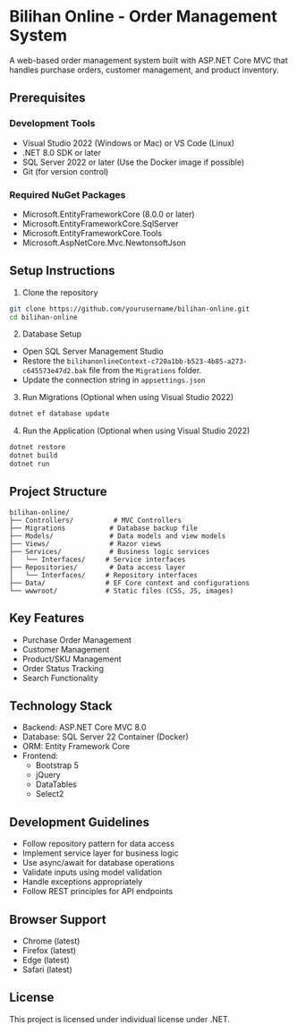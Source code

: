 # Bilihan Online - Order Management System

A web-based order management system built with ASP.NET Core MVC that handles purchase orders, customer management, and product inventory.

## Prerequisites

### Development Tools

- Visual Studio 2022 (Windows or Mac) or VS Code (Linux)
- .NET 8.0 SDK or later
- SQL Server 2022 or later (Use the Docker image if possible)
- Git (for version control)

### Required NuGet Packages

- Microsoft.EntityFrameworkCore (8.0.0 or later)
- Microsoft.EntityFrameworkCore.SqlServer
- Microsoft.EntityFrameworkCore.Tools
- Microsoft.AspNetCore.Mvc.NewtonsoftJson

## Setup Instructions

1. Clone the repository

```bash
git clone https://github.com/yourusername/bilihan-online.git
cd bilihan-online
```

2. Database Setup

- Open SQL Server Management Studio
- Restore the `bilihanonlineContext-c720a1bb-b523-4b85-a273-c645573e47d2.bak` file from the `Migrations` folder.
- Update the connection string in `appsettings.json`

3. Run Migrations (Optional when using Visual Studio 2022)

```bash
dotnet ef database update
```

4. Run the Application (Optional when using Visual Studio 2022)

```bash
dotnet restore
dotnet build
dotnet run
```

## Project Structure

```
bilihan-online/
├── Controllers/          # MVC Controllers
├── Migrations           # Database backup file
├── Models/              # Data models and view models
├── Views/               # Razor views
├── Services/            # Business logic services
│   └── Interfaces/     # Service interfaces
├── Repositories/        # Data access layer
│   └── Interfaces/     # Repository interfaces
├── Data/               # EF Core context and configurations
└── wwwroot/            # Static files (CSS, JS, images)
```

## Key Features

- Purchase Order Management
- Customer Management
- Product/SKU Management
- Order Status Tracking
- Search Functionality

## Technology Stack

- Backend: ASP.NET Core MVC 8.0
- Database: SQL Server 22 Container (Docker)
- ORM: Entity Framework Core
- Frontend:
  - Bootstrap 5
  - jQuery
  - DataTables
  - Select2

## Development Guidelines

- Follow repository pattern for data access
- Implement service layer for business logic
- Use async/await for database operations
- Validate inputs using model validation
- Handle exceptions appropriately
- Follow REST principles for API endpoints

## Browser Support

- Chrome (latest)
- Firefox (latest)
- Edge (latest)
- Safari (latest)

<!-- ## Contributing

1. Fork the repository
2. Create a feature branch
3. Commit your changes
4. Push to the branch
5. Create a Pull Request -->

## License

This project is licensed under individual license under .NET.
